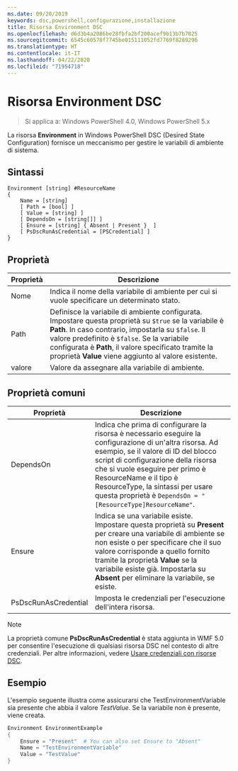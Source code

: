 ```yaml
---
ms.date: 09/20/2019
keywords: dsc,powershell,configurazione,installazione
title: Risorsa Environment DSC
ms.openlocfilehash: d6d3b4a2086be28fbfa2bf200acef9b13b7b7825
ms.sourcegitcommit: 6545c60578f7745be015111052fd7769f8289296
ms.translationtype: HT
ms.contentlocale: it-IT
ms.lasthandoff: 04/22/2020
ms.locfileid: "71954718"
---
```

# <a name="dsc-environment-resource"></a>Risorsa Environment DSC

> Si applica a: Windows PowerShell 4.0, Windows PowerShell 5.x

La risorsa **Environment** in Windows PowerShell DSC (Desired State Configuration) fornisce un meccanismo per gestire le variabili di ambiente di sistema.

## <a name="syntax"></a>Sintassi

```Syntax
Environment [string] #ResourceName
{
    Name = [string]
    [ Path = [bool] ]
    [ Value = [string] ]
    [ DependsOn = [string[]] ]
    [ Ensure = [string] { Absent | Present }  ]
    [ PsDscRunAsCredential = [PSCredential] ]
}
```

## <a name="properties"></a>Proprietà

|Proprietà |Descrizione |
|---|---|
|Nome |Indica il nome della variabile di ambiente per cui si vuole specificare un determinato stato. |
|Path |Definisce la variabile di ambiente configurata. Impostare questa proprietà su `$true` se la variabile è **Path**. In caso contrario, impostarla su `$false`. Il valore predefinito è `$false`. Se la variabile configurata è **Path**, il valore specificato tramite la proprietà **Value** viene aggiunto al valore esistente. |
|valore |Valore da assegnare alla variabile di ambiente. |

## <a name="common-properties"></a>Proprietà comuni

|Proprietà |Descrizione |
|---|---|
|DependsOn |Indica che prima di configurare la risorsa è necessario eseguire la configurazione di un'altra risorsa. Ad esempio, se il valore di ID del blocco script di configurazione della risorsa che si vuole eseguire per primo è ResourceName e il tipo è ResourceType, la sintassi per usare questa proprietà è `DependsOn = "[ResourceType]ResourceName"`. |
|Ensure |Indica se una variabile esiste. Impostare questa proprietà su **Present** per creare una variabile di ambiente se non esiste o per specificare che il suo valore corrisponde a quello fornito tramite la proprietà **Value** se la variabile esiste già. Impostarla su **Absent** per eliminare la variabile, se esiste. |
|PsDscRunAsCredential |Imposta le credenziali per l'esecuzione dell'intera risorsa. |

> [!NOTE]
> La proprietà comune **PsDscRunAsCredential** è stata aggiunta in WMF 5.0 per consentire l'esecuzione di qualsiasi risorsa DSC nel contesto di altre credenziali. Per altre informazioni, vedere [Usare credenziali con risorse DSC](../../../configurations/runasuser.md).

## <a name="example"></a>Esempio

L'esempio seguente illustra come assicurarsi che TestEnvironmentVariable sia presente che abbia il valore _TestValue_. Se la variabile non è presente, viene creata.

```powershell
Environment EnvironmentExample
{
    Ensure = "Present"  # You can also set Ensure to "Absent"
    Name = "TestEnvironmentVariable"
    Value = "TestValue"
}
```